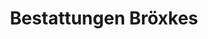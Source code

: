 ---
title: "Bestattungen Bröxkes"
url: /korschenbroich/bestattungen-broexkes/
shop: Bestattungen
---